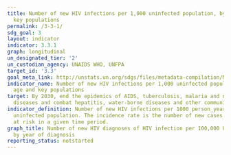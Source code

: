 ```yaml
---
title: Number of new HIV infections per 1,000 uninfected population, by sex, age and
  key populations
permalink: /3-3-1/
sdg_goal: 3
layout: indicator
indicator: 3.3.1
graph: longitudinal
un_designated_tier: '2'
un_custodian_agency: UNAIDS WHO, UNFPA
target_id: '3.3'
goal_meta_link: http://unstats.un.org/sdgs/files/metadata-compilation/Metadata-Goal-3.pdf
indicator_name: Number of new HIV infections per 1,000 uninfected population, by sex,
  age and key populations
target: By 2030, end the epidemics of AIDS, tuberculosis, malaria and neglected tropical
  diseases and combat hepatitis, water-borne diseases and other communicable diseases.
indicator_definition: Number of new HIV infections per 1000 person_years among the
  uninfected population. The incidence rate is the number of new cases per population
  at risk in a given time period.
graph_title: Number of new HIV diagnoses of HIV infection per 100,000 UK population
  by year of diagnosis
reporting_status: notstarted
---
```

